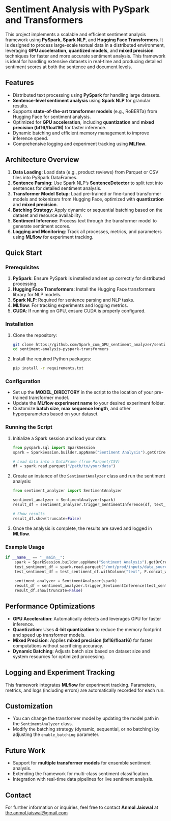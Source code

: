 
# Sentiment Analysis with PySpark and Transformers

This project implements a scalable and efficient sentiment analysis framework using **PySpark**, **Spark NLP**, and **Hugging Face Transformers**. It is designed to process large-scale textual data in a distributed environment, leveraging **GPU acceleration**, **quantized models**, and **mixed precision** techniques for faster and more accurate sentiment analysis. This framework is ideal for handling extensive datasets in real-time and producing detailed sentiment scores at both the sentence and document levels.

## Features

- Distributed text processing using **PySpark** for handling large datasets.
- **Sentence-level sentiment analysis** using **Spark NLP** for granular results.
- Supports **state-of-the-art transformer models** (e.g., RoBERTa) from Hugging Face for sentiment analysis.
- Optimized for **GPU acceleration**, including **quantization** and **mixed precision (bf16/float16)** for faster inference.
- Dynamic batching and efficient memory management to improve inference speed.
- Comprehensive logging and experiment tracking using **MLflow**.

## Architecture Overview

1. **Data Loading**: Load data (e.g., product reviews) from Parquet or CSV files into PySpark DataFrames.
2. **Sentence Parsing**: Use Spark NLP’s **SentenceDetector** to split text into sentences for detailed sentiment analysis.
3. **Transformer Model Setup**: Load pre-trained or fine-tuned transformer models and tokenizers from Hugging Face, optimized with **quantization** and **mixed precision**.
4. **Batching Strategy**: Apply dynamic or sequential batching based on the dataset and resource availability.
5. **Sentiment Inference**: Process text through the transformer model to generate sentiment scores.
6. **Logging and Monitoring**: Track all processes, metrics, and parameters using **MLflow** for experiment tracking.

## Quick Start

### Prerequisites

1. **PySpark**: Ensure PySpark is installed and set up correctly for distributed processing.
2. **Hugging Face Transformers**: Install the Hugging Face transformers library for NLP models.
3. **Spark NLP**: Required for sentence parsing and NLP tasks.
4. **MLflow**: For tracking experiments and logging metrics.
5. **CUDA**: If running on GPU, ensure CUDA is properly configured.

### Installation

1. Clone the repository:

   ```bash
   git clone https://github.com/Spark_cum_GPU_sentiment_analyzer/sentiment-analysis-pyspark-transformers.git
   cd sentiment-analysis-pyspark-transformers
   ```

2. Install the required Python packages:

   ```bash
   pip install -r requirements.txt
   ```

### Configuration

- Set up the **MODEL_DIRECTORY** in the script to the location of your pre-trained transformer model.
- Update the **MLflow experiment name** to your desired experiment folder.
- Customize **batch size**, **max sequence length**, and other hyperparameters based on your dataset.

### Running the Script

1. Initialize a Spark session and load your data:

   ```python
   from pyspark.sql import SparkSession
   spark = SparkSession.builder.appName("Sentiment Analysis").getOrCreate()
   
   # Load data into a DataFrame (from Parquet/CSV)
   df = spark.read.parquet("/path/to/your/data")
   ```

2. Create an instance of the `SentimentAnalyzer` class and run the sentiment analysis:

   ```python
   from sentiment_analyzer import SentimentAnalyzer
   
   sentiment_analyzer = SentimentAnalyzer(spark)
   result_df = sentiment_analyzer.trigger_SentimentInference(df, text_column="text", sentParse=True)
   
   # Show results
   result_df.show(truncate=False)
   ```

3. Once the analysis is complete, the results are saved and logged in **MLflow**.

### Example Usage

```python
if __name__ == "__main__":
    spark = SparkSession.builder.appName("Sentiment Analysis").getOrCreate()
    test_sentiment_df = spark.read.parquet("/mnt/prod/inputs/data_sources/reviews.parquet")
    test_sentiment_df = test_sentiment_df.withColumn("text", F.concat_ws(" . ", "ReviewTitle", "ReviewBody"))
    
    sentiment_analyzer = SentimentAnalyzer(spark)
    result_df = sentiment_analyzer.trigger_SentimentInference(test_sentiment_df, text_column="text", sentParse=True)
    result_df.show(truncate=False)
```

## Performance Optimizations

- **GPU Acceleration**: Automatically detects and leverages GPU for faster inference.
- **Quantization**: Uses **4-bit quantization** to reduce the memory footprint and speed up transformer models.
- **Mixed Precision**: Applies **mixed precision (bf16/float16)** for faster computations without sacrificing accuracy.
- **Dynamic Batching**: Adjusts batch size based on dataset size and system resources for optimized processing.

## Logging and Experiment Tracking

This framework integrates **MLflow** for experiment tracking. Parameters, metrics, and logs (including errors) are automatically recorded for each run.

## Customization

- You can change the transformer model by updating the model path in the `SentimentAnalyzer` class.
- Modify the batching strategy (dynamic, sequential, or no batching) by adjusting the `enable_batching` parameter.

## Future Work

- Support for **multiple transformer models** for ensemble sentiment analysis.
- Extending the framework for multi-class sentiment classification.
- Integration with real-time data pipelines for live sentiment analysis.

## Contact

For further information or inquiries, feel free to contact **Anmol Jaiswal** at the.anmol.jaiswal@gmail.com
